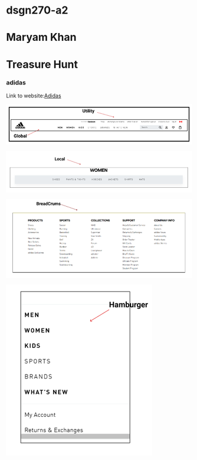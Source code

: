 # **dsgn270-a2**
# **Maryam Khan** 
# **Treasure Hunt**

### **adidas**

Link to website:[Adidas]( https://www.adidas.ca/en?cm_mmc=AdiSEM&gclid=CjwKCAiA0KmPBhBqEiwAJqKK496vONNxE7sg9lrRmV0oPa-5m99YChOLzfbm6OLRogInzmvOzqvWKBoCCn8QAvD_BwE&gclsrc=aw.ds)

  
 ![Global_Navigation](images/Capture.PNG)

 ![Local_Navigation](images/Capture2.PNG)


 ![Breadcrums_navigation](images/Capture3.PNG)


 ![Hamburger_navigation](images/Capture4.PNG)
